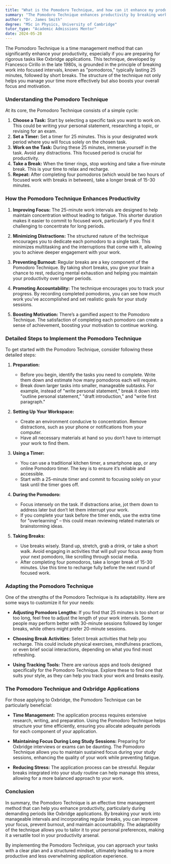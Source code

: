```yaml
---
title: "What is the Pomodoro Technique, and how can it enhance my productivity?"
summary: "The Pomodoro Technique enhances productivity by breaking work into 25-minute focused intervals followed by short breaks, improving focus and motivation."
author: "Dr. James Smith"
degree: "MSc in Physics, University of Cambridge"
tutor_type: "Academic Admissions Mentor"
date: 2024-05-28
---
```


The Pomodoro Technique is a time management method that can significantly enhance your productivity, especially if you are preparing for rigorous tasks like Oxbridge applications. This technique, developed by Francesco Cirillo in the late 1980s, is grounded in the principle of breaking work into focused intervals, known as "pomodoros," typically lasting 25 minutes, followed by short breaks. The structure of the technique not only helps you manage your time more effectively but also boosts your overall focus and motivation.

### Understanding the Pomodoro Technique

At its core, the Pomodoro Technique consists of a simple cycle:

1. **Choose a Task:** Start by selecting a specific task you want to work on. This could be writing your personal statement, researching a topic, or revising for an exam.
2. **Set a Timer:** Set a timer for 25 minutes. This is your designated work period where you will focus solely on the chosen task.
3. **Work on the Task:** During these 25 minutes, immerse yourself in the task. Avoid any distractions. This focused period is crucial for productivity.
4. **Take a Break:** When the timer rings, stop working and take a five-minute break. This is your time to relax and recharge.
5. **Repeat:** After completing four pomodoros (which would be two hours of focused work with breaks in between), take a longer break of 15-30 minutes.

### How the Pomodoro Technique Enhances Productivity

1. **Improving Focus:** The 25-minute work intervals are designed to help maintain concentration without leading to fatigue. This shorter duration makes it easier to commit to focused work, particularly if you find it challenging to concentrate for long periods.

2. **Minimizing Distractions:** The structured nature of the technique encourages you to dedicate each pomodoro to a single task. This minimizes multitasking and the interruptions that come with it, allowing you to achieve deeper engagement with your work.

3. **Preventing Burnout:** Regular breaks are a key component of the Pomodoro Technique. By taking short breaks, you give your brain a chance to rest, reducing mental exhaustion and helping you maintain your productivity over longer periods.

4. **Promoting Accountability:** The technique encourages you to track your progress. By recording completed pomodoros, you can see how much work you’ve accomplished and set realistic goals for your study sessions.

5. **Boosting Motivation:** There’s a gamified aspect to the Pomodoro Technique. The satisfaction of completing each pomodoro can create a sense of achievement, boosting your motivation to continue working.

### Detailed Steps to Implement the Pomodoro Technique

To get started with the Pomodoro Technique, consider following these detailed steps:

1. **Preparation:**
   - Before you begin, identify the tasks you need to complete. Write them down and estimate how many pomodoros each will require.
   - Break down larger tasks into smaller, manageable subtasks. For example, instead of "write personal statement," break it down into "outline personal statement," "draft introduction," and "write first paragraph."

2. **Setting Up Your Workspace:**
   - Create an environment conducive to concentration. Remove distractions, such as your phone or notifications from your computer.
   - Have all necessary materials at hand so you don’t have to interrupt your work to find them.

3. **Using a Timer:**
   - You can use a traditional kitchen timer, a smartphone app, or any online Pomodoro timer. The key is to ensure it’s reliable and accessible.
   - Start with a 25-minute timer and commit to focusing solely on your task until the timer goes off.

4. **During the Pomodoro:**
   - Focus intensely on the task. If distractions arise, jot them down to address later but don’t let them interrupt your work.
   - If you complete your task before the timer ends, use the extra time for "overlearning" – this could mean reviewing related materials or brainstorming ideas.

5. **Taking Breaks:**
   - Use breaks wisely. Stand up, stretch, grab a drink, or take a short walk. Avoid engaging in activities that will pull your focus away from your next pomodoro, like scrolling through social media.
   - After completing four pomodoros, take a longer break of 15-30 minutes. Use this time to recharge fully before the next round of focused work.

### Adapting the Pomodoro Technique

One of the strengths of the Pomodoro Technique is its adaptability. Here are some ways to customize it for your needs:

- **Adjusting Pomodoro Lengths:** If you find that 25 minutes is too short or too long, feel free to adjust the length of your work intervals. Some people may perform better with 30-minute sessions followed by longer breaks, while others might prefer 20-minute sessions.
  
- **Choosing Break Activities:** Select break activities that help you recharge. This could include physical exercises, mindfulness practices, or even brief social interactions, depending on what you find most refreshing.

- **Using Tracking Tools:** There are various apps and tools designed specifically for the Pomodoro Technique. Explore these to find one that suits your style, as they can help you track your work and breaks easily.

### The Pomodoro Technique and Oxbridge Applications

For those applying to Oxbridge, the Pomodoro Technique can be particularly beneficial:

- **Time Management:** The application process requires extensive research, writing, and preparation. Using the Pomodoro Technique helps structure your time efficiently, ensuring you allocate adequate periods for each component of your application.

- **Maintaining Focus During Long Study Sessions:** Preparing for Oxbridge interviews or exams can be daunting. The Pomodoro Technique allows you to maintain sustained focus during your study sessions, enhancing the quality of your work while preventing fatigue.

- **Reducing Stress:** The application process can be stressful. Regular breaks integrated into your study routine can help manage this stress, allowing for a more balanced approach to your work.

### Conclusion

In summary, the Pomodoro Technique is an effective time management method that can help you enhance productivity, particularly during demanding periods like Oxbridge applications. By breaking your work into manageable intervals and incorporating regular breaks, you can improve your focus, prevent burnout, and maintain accountability. The adaptability of the technique allows you to tailor it to your personal preferences, making it a versatile tool in your productivity arsenal.

By implementing the Pomodoro Technique, you can approach your tasks with a clear plan and a structured mindset, ultimately leading to a more productive and less overwhelming application experience.
    
